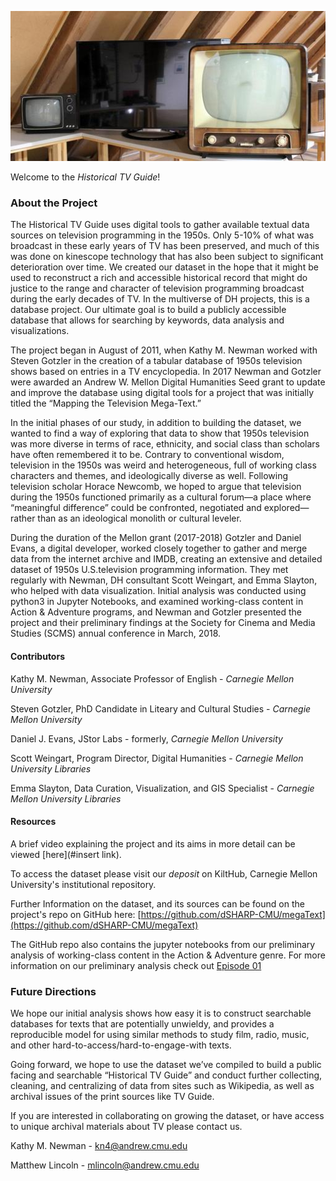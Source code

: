 ![tv_retro](/assets/img/tv_retro.jpg)

Welcome to the *Historical TV Guide*!

### About the Project

The Historical TV Guide uses digital tools to gather available textual data sources on television programming in the 1950s. Only 5-10% of what was broadcast in these early years of TV has been preserved, and much of this was done on kinescope technology that has also been subject to significant deterioration over time. We created our dataset in the hope that it might be used to reconstruct a rich and accessible historical record that might do justice to the range and character of television programming broadcast during the early decades of TV. In the multiverse of DH projects, this is a database project. Our ultimate goal is to build a publicly accessible database that allows for searching by keywords, data analysis and visualizations.

The project began in August of 2011, when Kathy M. Newman worked with Steven Gotzler in the creation of a tabular database of 1950s television shows based on entries in a TV encyclopedia. In 2017 Newman and Gotzler were awarded an Andrew W. Mellon Digital Humanities Seed grant to update and improve the database using digital tools for a project that was initially titled the “Mapping the Television Mega-Text.”

In the initial phases of our study, in addition to building the dataset, we wanted to find a way of exploring that data to show that 1950s television was more diverse in terms of race, ethnicity, and social class than scholars have often remembered it to be. Contrary to conventional wisdom, television in the 1950s was weird and heterogeneous, full of working class characters and themes, and ideologically diverse as well. Following television scholar Horace Newcomb, we hoped to argue that television during the 1950s functioned primarily as a cultural forum—a place where “meaningful difference” could be confronted, negotiated and explored—rather than as an ideological monolith or cultural leveler.

During the duration of the Mellon grant (2017-2018) Gotzler and Daniel Evans, a digital developer, worked closely together to gather and merge data from the internet archive and IMDB, creating an extensive and detailed dataset of 1950s U.S.television programming information. They met regularly with Newman, DH consultant Scott Weingart, and Emma Slayton, who helped with data visualization. Initial analysis was conducted using python3 in Jupyter Notebooks, and examined working-class content in Action & Adventure programs, and Newman and Gotzler presented the project and their preliminary findings at the Society for Cinema and Media Studies (SCMS) annual conference in March, 2018. 

#### Contributors

Kathy M. Newman, Associate Professor of English - *Carnegie Mellon University*

Steven Gotzler, PhD Candidate in Liteary and Cultural Studies - *Carnegie Mellon University*

Daniel J. Evans, JStor Labs - formerly, *Carnegie Mellon University*

Scott Weingart, Program Director, Digital Humanities - *Carnegie Mellon University Libraries*

Emma Slayton, Data Curation, Visualization, and GIS Specialist - *Carnegie Mellon University Libraries*

#### Resources

A brief video explaining the project and its aims in more detail can be viewed [here](#insert link).

To access the dataset please visit our *deposit* on KiltHub, Carnegie Mellon University's institutional repository. 

Further Information on the dataset, and its sources can be found on the project's repo on GitHub here: [https://github.com/dSHARP-CMU/megaText](https://github.com/dSHARP-CMU/megaText)

The GitHub repo also contains the jupyter notebooks from our preliminary analysis of working-class content in the Action & Adventure  genre. For more information on our preliminary analysis check out [Episode 01](https://sgotzler.github.io/Historical-TV-Guide/episode01) 

### Future Directions

We hope our initial analysis shows how easy it is to construct searchable databases for texts that are potentially unwieldy, and provides a reproducible model for using similar methods to study film, radio, music, and other hard-to-access/hard-to-engage-with texts.
 
Going forward, we hope to use the dataset we’ve compiled to build a public facing and searchable “Historical TV Guide” and conduct further collecting, cleaning, and centralizing of data from sites such as Wikipedia, as well as archival issues of the print sources like TV Guide.


If you are interested in collaborating on growing the dataset, or have access to unique archival materials about TV please contact us. 

Kathy M. Newman - [kn4@andrew.cmu.edu](mailto:kn4@andrew.cmu.edu)

Matthew Lincoln - [mlincoln@andrew.cmu.edu](mailto:mlincoln@andrew.cmu.edu)



